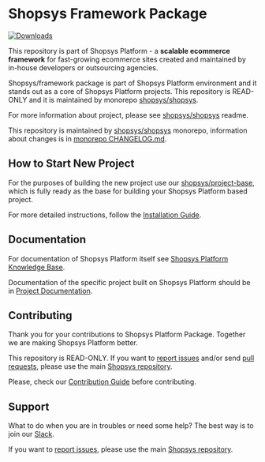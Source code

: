 # Shopsys Framework Package

[![Downloads](https://img.shields.io/packagist/dt/shopsys/framework.svg)](https://packagist.org/packages/shopsys/framework)

This repository is part of Shopsys Platform - a **scalable ecommerce framework** for fast-growing ecommerce sites created and maintained by in-house developers or outsourcing agencies.

Shopsys/framework package is part of Shopsys Platform environment and it stands out as a core of Shopsys Platform projects. This repository is READ-ONLY and it is maintained by monorepo [shopsys/shopsys](https://github.com/shopsys/shopsys).

For more information about project, please see [shopsys/shopsys] readme.

This repository is maintained by [shopsys/shopsys] monorepo, information about changes is in [monorepo CHANGELOG.md](https://github.com/shopsys/shopsys/blob/master/CHANGELOG.md).

## How to Start New Project

For the purposes of building the new project use our [shopsys/project-base](https://github.com/shopsys/project-base), which is fully ready as the base for building your Shopsys Platform based project.

For more detailed instructions, follow the [Installation Guide](https://docs.shopsys.com/en/latest/installation/installation-guide/).

## Documentation

For documentation of Shopsys Platform itself see [Shopsys Platform Knowledge Base](https://docs.shopsys.com/en/latest/).

Documentation of the specific project built on Shopsys Platform should be in [Project Documentation](https://github.com/shopsys/project-base/blob/master/docs/index.md).

## Contributing

Thank you for your contributions to Shopsys Platform Package.
Together we are making Shopsys Platform better.

This repository is READ-ONLY.
If you want to [report issues](https://github.com/shopsys/shopsys/issues/new) and/or send [pull requests](https://github.com/shopsys/shopsys/compare),
please use the main [Shopsys repository](https://github.com/shopsys/shopsys).

Please, check our [Contribution Guide](https://github.com/shopsys/shopsys/blob/master/CONTRIBUTING.md) before contributing.

## Support

What to do when you are in troubles or need some help?
The best way is to join our [Slack](https://join.slack.com/t/shopsysframework/shared_invite/zt-11wx9au4g-e5pXei73UJydHRQ7nVApAQ).

If you want to [report issues](https://github.com/shopsys/shopsys/issues/new), please use the main [Shopsys repository](https://github.com/shopsys/shopsys).

[shopsys/shopsys]: (https://github.com/shopsys/shopsys)
